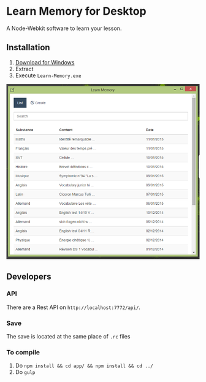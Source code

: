 # Learn Memory for Desktop

A Node-Webkit software to learn your lesson.

## Installation

1. [Download for Windows](https://raw.githubusercontent.com/cedced19/learn-memory-desktop/master/dist/Windows.zip)
2. Extract
3. Execute `Learn-Memory.exe`

![Demo](demo.png)


## Developers

### API

There are a Rest API on `http://localhost:7772/api/`.

### Save

The save is located at the same place of `.rc` files


### To compile


1. Do `npm install && cd app/ && npm install && cd ../`
2. Do `gulp`